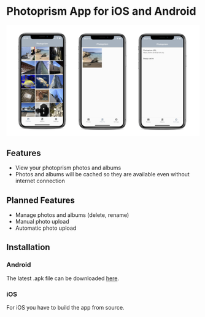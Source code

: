 # Photoprism App for iOS and Android

![alt text](assets/iphone_photo.png "iPhone App Photos View")

## Features
- View your photoprism photos and albums
- Photos and albums will be cached so they are available even without internet connection

## Planned Features
- Manage photos and albums (delete, rename)
- Manual photo upload
- Automatic photo upload

## Installation
### Android
The latest .apk file can be downloaded [here](https://github.com/photoprism/photoprism-mobile/releases/latest/download/photoprism.apk).

### iOS
For iOS you have to build the app from source.
